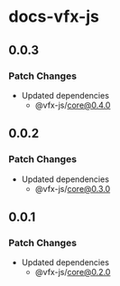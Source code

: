 # docs-vfx-js

## 0.0.3

### Patch Changes

-   Updated dependencies
    -   @vfx-js/core@0.4.0

## 0.0.2

### Patch Changes

-   Updated dependencies
    -   @vfx-js/core@0.3.0

## 0.0.1

### Patch Changes

-   Updated dependencies
    -   @vfx-js/core@0.2.0
